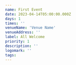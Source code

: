```yaml
---
name: First Event
date: 2023-04-14T05:00:00.000Z
days: 1
times: ''
venueName: 'Venue Name'
venueAddress: ''
label: All Welcome
priority: 1
description: ''
logomark: ''
tags:
---
```







